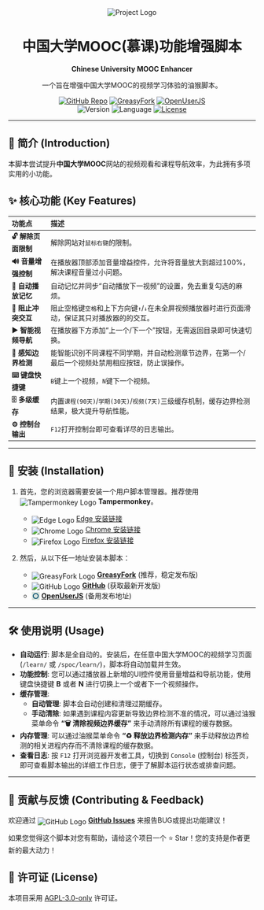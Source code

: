 <div align="center">
  <img src="https://edu-image.nosdn.127.net/32a8dd2a-b9aa-4ec9-abd5-66cd8751befb.png?imageView&quality=100" width="128" height="128" alt="Project Logo">
  <h1>中国大学MOOC(慕课)功能增强脚本</h1>
  <p><strong>Chinese University MOOC Enhancer</strong></p>
  <p>一个旨在增强中国大学MOOC的视频学习体验的油猴脚本。</p>
  
  <p>
    <a href="https://github.com/zhumengstarsandsea/Chinese_University_MOOC_Enhancer">
      <img src="https://img.shields.io/badge/GitHub-仓库-blue?style=flat-square&logo=github" alt="GitHub Repo"></a>
    </a>
    <a href="https://greasyfork.org/zh-CN/scripts/543450-%E4%B8%AD%E5%9B%BD%E5%A4%A7%E5%AD%A6mooc-%E6%85%95%E8%AF%BE-%E5%8A%9F%E8%83%BD%E5%A2%9E%E5%BC%BA-chinese-university-mooc-enhancer"> <img src="https://img.shields.io/badge/GreasyFork-发布-green?style=flat-square&logo=git" alt="GreasyFork"></a>
    </a>
    <a href="https://openuserjs.org/scripts/%E9%80%90%E6%A2%A6%E6%98%9F%E8%BE%B0%E5%A4%A7%E6%B5%B7/%E4%B8%AD%E5%9B%BD%E5%A4%A7%E5%AD%A6MOOC(%E6%85%95%E8%AF%BE)%E5%8A%9F%E8%83%BD%E5%A2%9E%E5%BC%BA_Chinese_University_MOOC_Enhancer"> <img src="https://img.shields.io/badge/OpenUserJS-发布-orange?style=flat-square&logo=javascript" alt="OpenUserJS"></a>
    </a>
    <br>
    <img src="https://img.shields.io/github/package-json/v/zhumengstarsandsea/Chinese_University_MOOC_Enhancer?style=flat-square" alt="Version">
    </a>
    <img src="https://img.shields.io/badge/JavaScript-100%25-yellow?style=flat-square" alt="Language">
    <a href="https://github.com/zhumengstarsandsea/Chinese_University_MOOC_Enhancer/blob/main/LICENSE">
      <img src="https://img.shields.io/github/license/zhumengstarsandsea/Chinese_University_MOOC_Enhancer?style=flat-square" alt="License">
    </a>
  </p>
</div>

---

## 📖 简介 (Introduction)

本脚本尝试提升**中国大学MOOC**网站的视频观看和课程导航效率，为此拥有多项实用的小功能。

## ✨ 核心功能 (Key Features)

| 功能点 | 描述 |
| :--- | :--- |
| **🔓 解除页面限制** | 解除网站对`鼠标右键`的限制。 |
| **🔊 音量增强控制** | 在播放器顶部添加音量增益控件，允许将音量放大到超过100%，解决课程音量过小问题。 |
| **🧠 自动播放记忆** | 自动记忆并同步“自动播放下一视频”的设置，免去重复勾选的麻烦。 |
| **🚫 阻止冲突交互** | 阻止空格键`空格`和上下方向键`↑`/`↓`在未全屏视频播放器时进行页面滑动，保证其只对播放器的的交互。  |
| **▶️ 智能视频导航** | 在播放器下方添加“上一个/下一个”按钮，无需返回目录即可快速切换。 |
| **🎯 感知边界检测** | 能智能识别不同课程不同学期，并自动检测章节边界，在第一个/最后一个视频处禁用相应按钮，防止误操作。 |
| **⌨️ 键盘快捷键** | `B`键上一个视频，`N`键下一个视频。 |
| **🗄️ 多级缓存** | 内置`课程(90天)`/`学期(30天)`/`视频(7天)`三级缓存机制，缓存边界检测结果，极大提升导航性能。 |
| **⚙️ 控制台输出** | `F12`打开控制台即可查看详尽的日志输出。 |

---

## 🚀 安装 (Installation)

1.  首先，您的浏览器需要安装一个用户脚本管理器。推荐使用 <img src="https://www.tampermonkey.net/images/icon.png" height="16" alt="Tampermonkey Logo" style="vertical-align: -0.2em;"> **Tampermonkey**。
    * <img src="https://upload.wikimedia.org/wikipedia/commons/9/98/Microsoft_Edge_logo_%282019%29.svg" height="16" alt="Edge Logo" style="vertical-align: -0.2em;"> [Edge 安装链接](https://microsoftedge.microsoft.com/addons/detail/tampermonkey/iikmkjmpaadaobahmlepeloendndfphd)
    * <img src="https://upload.wikimedia.org/wikipedia/commons/e/e1/Google_Chrome_icon_%28February_2022%29.svg" height="16" alt="Chrome Logo" style="vertical-align: -0.2em;"> [Chrome 安装链接](https://chrome.google.com/webstore/detail/tampermonkey/dhdgffkkebhmkfjojejmpbldmpobfkfo)
    * <img src="https://upload.wikimedia.org/wikipedia/commons/a/a0/Firefox_logo%2C_2019.svg" height="16" alt="Firefox Logo" style="vertical-align: -0.2em;"> [Firefox 安装链接](https://addons.mozilla.org/firefox/addon/tampermonkey/)

3.  然后，从以下任一地址安装本脚本：

    *  <img src="https://github.com/greasyfork-org/greasyfork/blob/main/public/images/blacklogo32.png" height="16" alt="GreasyFork Logo" style="vertical-align: -0.2em;"> **[GreasyFork](https://greasyfork.org/zh-CN/scripts/543450-%E4%B8%AD%E5%9B%BD%E5%A4%A7%E5%AD%A6mooc-%E6%85%95%E8%AF%BE-%E5%8A%9F%E8%83%BD%E5%A2%9E%E5%BC%BA-chinese-university-mooc-enhancer)** (推荐，稳定发布版)
    * <img src="https://github.com/fluidicon.png" height="16" alt="GitHub Logo" style="vertical-align: -0.2em;"> **[GitHub](https://github.com/zhumengstarsandsea/Chinese_University_MOOC_Enhancer/releases/tag/new)** (获取最新开发版)
    *  <img src="https://github.com/OpenUserJS/OpenUserJS.org/blob/master/public/images/favicon32.png" height="16" alt="OpenUserJS Logo" style="vertical-align: -0.2em;"> **[OpenUserJS](https://openuserjs.org/scripts/%E9%80%90%E6%A2%A6%E6%98%9F%E8%BE%B0%E5%A4%A7%E6%B5%B7/%E4%B8%AD%E5%9B%BD%E5%A4%A7%E5%AD%A6MOOC(%E6%85%95%E8%AF%BE)%E5%8A%9F%E8%83%BD%E5%A2%9E%E5%BC%BA_Chinese_University_MOOC_Enhancer)** (备用发布地址)
---

## 🛠️ 使用说明 (Usage)

-   **自动运行**: 脚本是全自动的。安装后，在任意中国大学MOOC的视频学习页面 (`/learn/` 或 `/spoc/learn/`)，脚本将自动加载并生效。
-   **功能控制**: 您可以通过播放器上新增的UI控件使用音量增益和导航功能，使用键盘快捷键 **B** 或者 **N** 进行切换上一个或者下一个视频操作。
-   **缓存管理**:
    -   **自动管理**: 脚本会自动创建和清理过期缓存。
    -   **手动清除**: 如果遇到课程内容更新导致边界检测不准的情况，可以通过油猴菜单命令 **“🗑️ 清除视频边界缓存”** 来手动清除所有课程的缓存数据。
-   **内存管理**: 可以通过油猴菜单命令 **“♻️ 释放边界检测内存”** 来手动释放边界检测的相关进程内存而不清除课程的缓存数据。
-   **查看日志**: 按 `F12` 打开浏览器开发者工具，切换到 `Console` (控制台) 标签页，即可查看脚本输出的详细工作日志，便于了解脚本运行状态或排查问题。

---

## 🤝 贡献与反馈 (Contributing & Feedback)

欢迎通过 <img src="https://github.com/fluidicon.png" height="16" alt="GitHub Logo" style="vertical-align: -0.2em;"> **[GitHub Issues](https://github.com/zhumengstarsandsea/Chinese_University_MOOC_Enhancer/issues)** 来报告BUG或提出功能建议！

如果您觉得这个脚本对您有帮助，请给这个项目一个 ⭐ Star！您的支持是作者更新的最大动力！

## 📄 许可证 (License)

本项目采用 [AGPL-3.0-only](https://github.com/zhumengstarsandsea/Chinese_University_MOOC_Enhancer/blob/main/LICENSE) 许可证。
